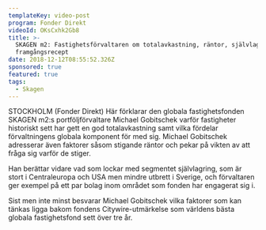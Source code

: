 ```yaml
---
templateKey: video-post
program: Fonder Direkt
videoId: OKsCxhk2Gb8
title: >-
  SKAGEN m2: Fastighetsförvaltaren om totalavkastning, räntor, självlagring och
  framgångsrecept
date: 2018-12-12T08:55:52.326Z
sponsored: true
featured: true
tags:
  - Skagen
---
```

STOCKHOLM (Fonder Direkt) Här förklarar den globala fastighetsfonden SKAGEN m2:s portföljförvaltare Michael Gobitschek varför fastigheter historiskt sett har gett en god totalavkastning samt vilka fördelar förvaltningens globala komponent för med sig. Michael Gobitschek adresserar även faktorer såsom stigande räntor och pekar på vikten av att fråga sig varför de stiger.

Han berättar vidare vad som lockar med segmentet självlagring, som är stort i Centraleuropa och USA men mindre utbrett i Sverige, och förvaltaren ger exempel på ett par bolag inom området som fonden har engagerat sig i.

Sist men inte minst besvarar Michael Gobitschek vilka faktorer som kan tänkas ligga bakom fondens Citywire-utmärkelse som världens bästa globala fastighetsfond sett över tre år.

